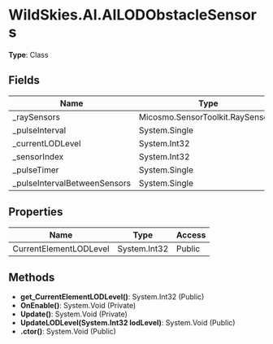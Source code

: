﻿# WildSkies.AI.AILODObstacleSensors

**Type**: Class

## Fields

| Name | Type | Access |
|------|------|--------|
| _raySensors | Micosmo.SensorToolkit.RaySensor[] | Private |
| _pulseInterval | System.Single | Private |
| _currentLODLevel | System.Int32 | Private |
| _sensorIndex | System.Int32 | Private |
| _pulseTimer | System.Single | Private |
| _pulseIntervalBetweenSensors | System.Single | Private |

## Properties

| Name | Type | Access |
|------|------|--------|
| CurrentElementLODLevel | System.Int32 | Public |

## Methods

- **get_CurrentElementLODLevel()**: System.Int32 (Public)
- **OnEnable()**: System.Void (Private)
- **Update()**: System.Void (Private)
- **UpdateLODLevel(System.Int32 lodLevel)**: System.Void (Public)
- **.ctor()**: System.Void (Public)

